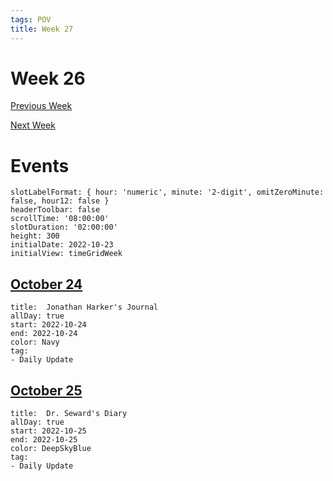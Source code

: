 ```yaml
---
tags: POV
title: Week 27
---
```


# Week 26

[Previous Week](2022-W44)

[Next Week](2022-W45)

# Events

```itinerary
slotLabelFormat: { hour: 'numeric', minute: '2-digit', omitZeroMinute: false, hour12: false }
headerToolbar: false
scrollTime: '08:00:00'
slotDuration: '02:00:00'
height: 300
initialDate: 2022-10-23
initialView: timeGridWeek
```

## [October 24](2022-10-24.md)

```itinerary-event
title:  Jonathan Harker's Journal
allDay: true
start: 2022-10-24
end: 2022-10-24
color: Navy
tag:
- Daily Update
```


## [October 25](2022-10-25.md)

```itinerary-event
title:  Dr. Seward's Diary
allDay: true
start: 2022-10-25
end: 2022-10-25
color: DeepSkyBlue
tag:
- Daily Update
```

